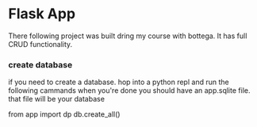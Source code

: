 # Flask App

There following project was built dring my course with bottega. It has full CRUD functionality.


### create database
if you need to create a database. hop into a python repl and run the following cammands
when you're done you should have an app.sqlite file. that file will be your database

from app import dp 
db.create_all()
